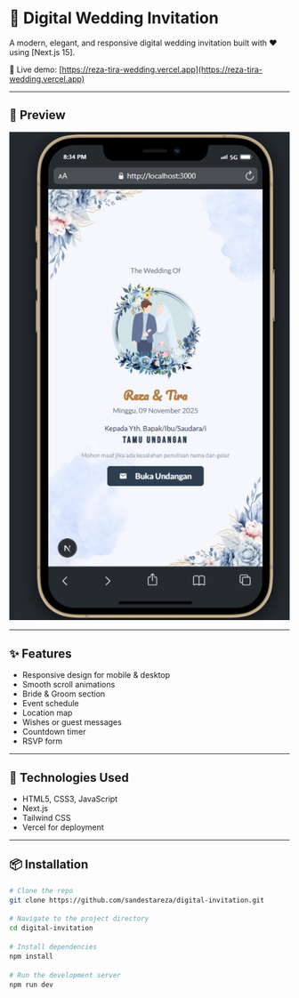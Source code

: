 # 💌 Digital Wedding Invitation

A modern, elegant, and responsive digital wedding invitation built with ❤️ using [Next.js 15].

🔗 Live demo: [https://reza-tira-wedding.vercel.app](https://reza-tira-wedding.vercel.app)

---

## 📸 Preview

![Preview Screenshot](./public/preview.png)

---

## ✨ Features

- Responsive design for mobile & desktop
- Smooth scroll animations
- Bride & Groom section
- Event schedule
- Location map
- Wishes or guest messages
- Countdown timer
- RSVP form

---

## 🚀 Technologies Used

- HTML5, CSS3, JavaScript
- Next.js
- Tailwind CSS
- Vercel for deployment

---

## 📦 Installation

```bash
# Clone the repo
git clone https://github.com/sandestareza/digital-invitation.git

# Navigate to the project directory
cd digital-invitation

# Install dependencies
npm install

# Run the development server
npm run dev
